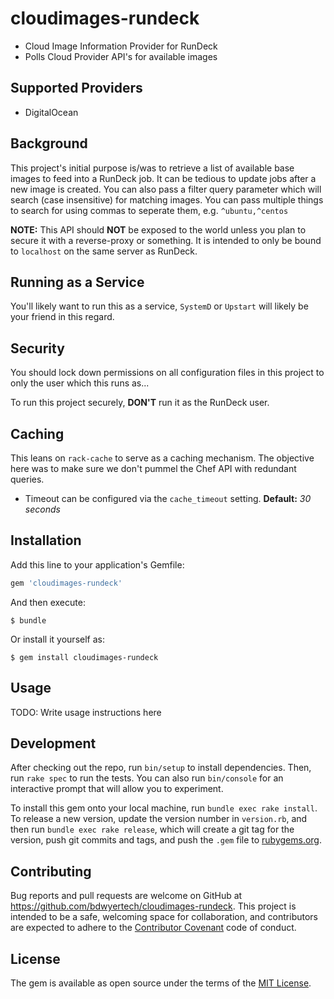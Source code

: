 # cloudimages-rundeck
* Cloud Image Information Provider for RunDeck
* Polls Cloud Provider API's for available images

## Supported Providers
* DigitalOcean

## Background
This project's initial purpose is/was to retrieve a list of available base images to feed into a RunDeck job.  It can be tedious to update jobs after a new image is created.
You can also pass a filter query parameter which will search (case insensitive) for matching images.  You can pass multiple things to search for using commas to seperate them, e.g. ```^ubuntu,^centos```

**NOTE:** This API should **NOT** be exposed to the world unless you plan to secure it with a reverse-proxy or something.  It is intended to only be bound to `localhost` on the same server as RunDeck.

## Running as a Service
You'll likely want to run this as a service, `SystemD` or `Upstart` will likely be your friend in this regard.

## Security
You should lock down permissions on all configuration files in this project to only the user which this runs as...

To run this project securely, **DON'T** run it as the RunDeck user.

## Caching
This leans on `rack-cache` to serve as a caching mechanism.  The objective here was to make sure we don't pummel the Chef API with redundant queries.
* Timeout can be configured via the `cache_timeout` setting. **Default:** *30 seconds*


## Installation

Add this line to your application's Gemfile:

```ruby
gem 'cloudimages-rundeck'
```

And then execute:

    $ bundle

Or install it yourself as:

    $ gem install cloudimages-rundeck

## Usage

TODO: Write usage instructions here

## Development

After checking out the repo, run `bin/setup` to install dependencies. Then, run `rake spec` to run the tests. You can also run `bin/console` for an interactive prompt that will allow you to experiment.

To install this gem onto your local machine, run `bundle exec rake install`. To release a new version, update the version number in `version.rb`, and then run `bundle exec rake release`, which will create a git tag for the version, push git commits and tags, and push the `.gem` file to [rubygems.org](https://rubygems.org).

## Contributing

Bug reports and pull requests are welcome on GitHub at https://github.com/bdwyertech/cloudimages-rundeck. This project is intended to be a safe, welcoming space for collaboration, and contributors are expected to adhere to the [Contributor Covenant](http://contributor-covenant.org) code of conduct.


## License

The gem is available as open source under the terms of the [MIT License](http://opensource.org/licenses/MIT).
